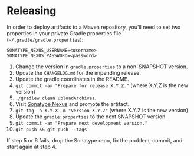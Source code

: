 Releasing
========

In order to deploy artifacts to a Maven repository, you'll need to set two properties in your private
Gradle properties file (`~/.gradle/gradle.properties`):

```
SONATYPE_NEXUS_USERNAME=<username>
SONATYPE_NEXUS_PASSWORD=<password>
```

 1. Change the version in `gradle.properties` to a non-SNAPSHOT version.
 2. Update the `CHANGELOG.md` for the impending release.
 3. Update the gradle coordinates in the README.
 4. `git commit -am "Prepare for release X.Y.Z."` (where X.Y.Z is the new version)
 5. `./gradlew clean uploadArchives`.
 6. Visit [Sonatype Nexus](https://oss.sonatype.org/) and promote the artifact.
 7. `git tag -a X.Y.X -m "Version X.Y.Z"` (where X.Y.Z is the new version)
 8. Update the `gradle.properties` to the next SNAPSHOT version.
 8. `git commit -am "Prepare next development version."`
 10. `git push && git push --tags`

If step 5 or 6 fails, drop the Sonatype repo, fix the problem, commit, and start again at step 4.
